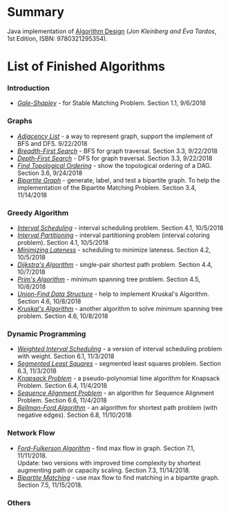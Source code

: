 # Summary
Java implementation of  [Algorithm Design](https://www.amazon.com/Algorithm-Design-Kleinberg-published-Addison-Wesley/dp/B00E31S1LW/ref=sr_1_5?ie=UTF8&qid=1537642967&sr=8-5&keywords=Algorithm+Design) (*Jon Kleinberg and Éva Tardos*, 1st Edition, ISBN: 9780321295354).

# List of Finished Algorithms
### Introduction
* *[Gale-Shapley](src/GaleShapleyAlgorithm.java)* - for Stable Matching Problem. Section 1.1, 9/6/2018
### Graphs
* *[Adjacency List](src/AdjacencyList.java)* - a way to represent graph, support the implement of BFS and DFS. 9/22/2018
* *[Breadth-First Search](src/BreadthFirstSearch.java)* - BFS for graph traversal. Section 3.3, 9/22/2018
* *[Depth-First Search](src/DepthFirstSearch.java)* - DFS for graph traversal. Section 3.3, 9/22/2018
* *[Find Topological Ordering](src/FindTopologicalOrdering.java)*  - show the topological ordering of a DAG. Section 3.6, 9/24/2018
* *[Bipartite Graph](src/BipartiteGraph.java)*  - generate, label, and test a bipartite graph. To help the implementation of the Bipartite Matching Problem. Section 3.4, 11/14/2018
### Greedy Algorithm
* *[Interval Scheduling](src/IntervalScheduling.java)* - interval scheduling problem. Section 4.1, 10/5/2018
* *[Interval Partitioning](src/IntervalPartitioning.java)* - interval partitioning problem (interval coloring problem). Section 4.1, 10/5/2018
* *[Minimizing Lateness](src/MinimizingLateness.java)* - scheduling to minimize lateness. Section 4.2, 10/5/2018
* *[Dijkstra's Algorithm](src/DijkstrasAlgorithm.java)* - single-pair shortest path problem. Section 4.4, 10/7/2018
* *[Prim's Algorithm](src/PrimsAlgorithm.java)* - minimum spanning tree problem. Section 4.5, 10/8/2018
* *[Union-Find Data Structure](src/UnionFind.java)* - help to implement Kruskal's Algorithm. Section 4.6, 10/8/2018
* *[Kruskal's Algorithm](src/KruskalsAlgorithm.java)* - another algorithm to solve minimum spanning tree problem. Section 4.6, 10/8/2018
### Dynamic Programming
* *[Weighted Interval Scheduling](src/WeightedIntervalScheduling.java)* - a version of interval scheduling problem with weight. Section 6.1, 11/3/2018
* *[Segmented Least Squares](src/SegmentedLeastSquares.java)* - segmented least squares problem. Section 6.3, 11/3/2018
* *[Knapsack Problem](src/Knapsack.java)* - a pseudo-polynomial time algorithm for Knapsack Problem. Section 6.4, 11/4/2018
* *[Sequence Alignment Problem](src/SequenceAlignment.java)* - an algorithm for Sequence Alignment Problem. Section 6.6, 11/4/2018
* *[Bellman-Ford Algorithm](src/BellmanFordAlgorithm.java)* - an algorithm for shortest path problem (with negative edges). Section 6.8, 11/10/2018
### Network Flow
* *[Ford-Fulkerson Algorithm](src/FordFulkersonAlgorithm.java)* - find max flow in graph. Section 7.1, 11/11/2018.  
Update: two versions with improved time complexity by shortest augmenting path or capacity scaling. Section 7.3, 11/14/2018.
* *[Bipartite Matching](src/BipartiteMatching.java)* - use max flow to find matching in a bipartite graph. Section 7.5, 11/15/2018. 
### Others
